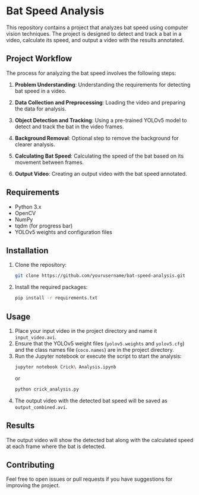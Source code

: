 # Bat Speed Analysis

This repository contains a project that analyzes bat speed using computer vision techniques. The project is designed to detect and track a bat in a video, calculate its speed, and output a video with the results annotated.

## Project Workflow

The process for analyzing the bat speed involves the following steps:

1. **Problem Understanding**: Understanding the requirements for detecting bat speed in a video.
   
2. **Data Collection and Preprocessing**: Loading the video and preparing the data for analysis.

3. **Object Detection and Tracking**: Using a pre-trained YOLOv5 model to detect and track the bat in the video frames.

4. **Background Removal**: Optional step to remove the background for clearer analysis.

5. **Calculating Bat Speed**: Calculating the speed of the bat based on its movement between frames.

6. **Output Video**: Creating an output video with the bat speed annotated.

## Requirements

- Python 3.x
- OpenCV
- NumPy
- tqdm (for progress bar)
- YOLOv5 weights and configuration files

## Installation

1. Clone the repository:
    ```bash
    git clone https://github.com/yourusername/bat-speed-analysis.git
    ```
2. Install the required packages:
    ```bash
    pip install -r requirements.txt
    ```

## Usage

1. Place your input video in the project directory and name it `input_video.avi`.
2. Ensure that the YOLOv5 weight files (`yolov5.weights` and `yolov5.cfg`) and the class names file (`coco.names`) are in the project directory.
3. Run the Jupyter notebook or execute the script to start the analysis:
    ```bash
    jupyter notebook Crick\ Analysis.ipynb
    ```
    or
    ```bash
    python crick_analysis.py
    ```
4. The output video with the detected bat speed will be saved as `output_combined.avi`.

## Results

The output video will show the detected bat along with the calculated speed at each frame where the bat is detected.

## Contributing

Feel free to open issues or pull requests if you have suggestions for improving the project.
